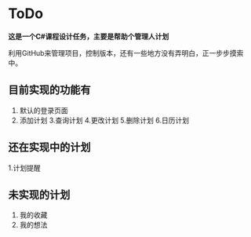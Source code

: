 # ToDo

**这是一个C#课程设计任务，主要是帮助个管理人计划**

利用GitHub来管理项目，控制版本，还有一些地方没有弄明白，正一步步摸索中。

## 目前实现的功能有
1. 默认的登录页面
2. 添加计划
3.查询计划
4.更改计划
5.删除计划
6.日历计划

## 还在实现中的计划
1.计划提醒


## 未实现的计划
1. 我的收藏
2. 我的想法


